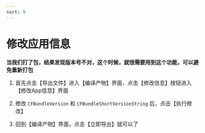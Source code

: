```yaml
---
sort: 9
---
```


# 修改应用信息
**当我们打了包，结果发现版本号不对，这个时候，就很需要用到这个功能，可以避免重新打包**

1. 首先点击【导出文件】进入【编译产物】界面，点击【修改信息】按钮进入【修改App信息】界面

2. 修改 `CFBundleVersion` 和 `CFBundleShortVersionString` 后，点击【执行修改】

3. 回到【编译产物】界面，点击【立即导出】就可以了